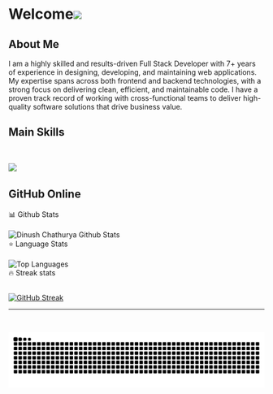


<h1 >Welcome<img src="https://raw.githubusercontent.com/iampavangandhi/iampavangandhi/master/gifs/Hi.gif" width="30px"></h1>


## About Me

I am a highly skilled and results-driven Full Stack Developer with 7+ years of experience in designing, developing, and maintaining web applications. My expertise spans across both frontend and backend technologies, with a strong focus on delivering clean, efficient, and maintainable code. I have a proven track record of working with cross-functional teams to deliver high-quality software solutions that drive business value.

## Main Skills
<br>
<p>
  <a href="https://skillicons.dev">
    <img src="https://skillicons.dev/icons?i=nodejs,js,typescript,nest,vue,nuxtjs,jest,react,angular,yarn,bun,ruby,rails,redis,php,laravel,java,spring,cs,python,golang,rust,dotnet,linux,aws,azure,git,kubernetes,docker,postgres,mongodb,mysql,neovim,vscode" />
  </a>
</p>

## GitHub Online

  <summary>📊 Github Stats</summary><br>
  <img alt="Dinush Chathurya Github Stats" src="https://github-readme-stats.vercel.app/api?username=Tigercoder0218&count_private=true&show_icons=true&theme=Merko" style="height:214px;"/>
  <summary>&#11088 Language Stats</summary><br>
    <img alt="Top Languages" src="https://github-readme-stats.vercel.app/api/top-langs/?username=Tigercoder0218&theme=Merko&langs_count=15&layout=compact" />

  <summary>🔥 Streak stats</summary><br>

  [![GitHub Streak](https://github-readme-streak-stats.herokuapp.com?user=Tigercoder0218&theme=Merko&hide_border=true)](https://git.io/streak-stats)

<hr>
<br>

<p align="center">
  <img src="https://github.com/VishwaGauravIn/VishwaGauravIn/blob/output/github-contribution-grid-snake.svg">
</p>
